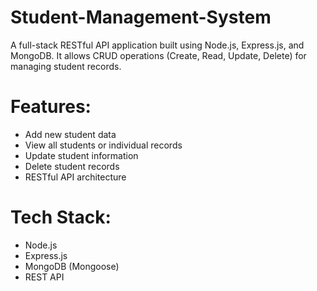 # Student-Management-System
A full-stack RESTful API application built using Node.js, Express.js, and MongoDB. It allows CRUD operations (Create, Read, Update, Delete) for managing student records.

# Features:
- Add new student data
- View all students or individual records
- Update student information
- Delete student records
- RESTful API architecture

# Tech Stack:
- Node.js
- Express.js
- MongoDB (Mongoose)
- REST API
